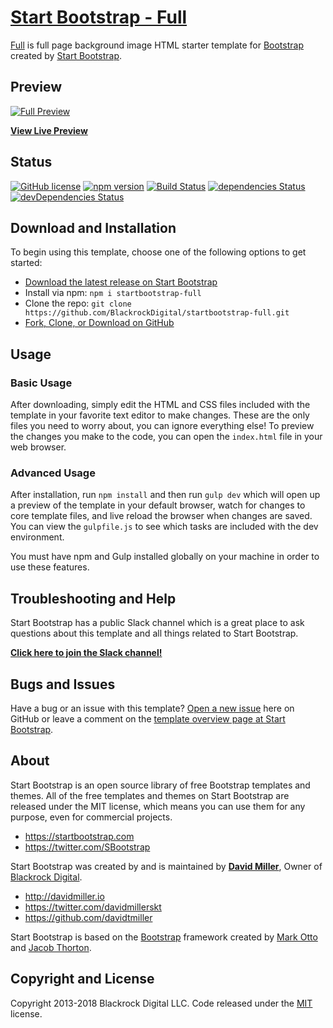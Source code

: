 # [Start Bootstrap - Full](https://startbootstrap.com/template-overviews/full/)

[Full](http://startbootstrap.com/template-overviews/full/) is full page background image HTML starter template for [Bootstrap](http://getbootstrap.com/) created by [Start Bootstrap](http://startbootstrap.com/).

## Preview

[![Full Preview](https://startbootstrap.com/assets/img/templates/full.jpg)](https://blackrockdigital.github.io/startbootstrap-full/)

**[View Live Preview](https://blackrockdigital.github.io/startbootstrap-full/)**

## Status

[![GitHub license](https://img.shields.io/badge/license-MIT-blue.svg)](https://raw.githubusercontent.com/BlackrockDigital/startbootstrap-full/master/LICENSE)
[![npm version](https://img.shields.io/npm/v/startbootstrap-full.svg)](https://www.npmjs.com/package/startbootstrap-full)
[![Build Status](https://travis-ci.org/BlackrockDigital/startbootstrap-full.svg?branch=master)](https://travis-ci.org/BlackrockDigital/startbootstrap-full)
[![dependencies Status](https://david-dm.org/BlackrockDigital/startbootstrap-full/status.svg)](https://david-dm.org/BlackrockDigital/startbootstrap-full)
[![devDependencies Status](https://david-dm.org/BlackrockDigital/startbootstrap-full/dev-status.svg)](https://david-dm.org/BlackrockDigital/startbootstrap-full?type=dev)

## Download and Installation

To begin using this template, choose one of the following options to get started:
* [Download the latest release on Start Bootstrap](https://startbootstrap.com/template-overviews/full/)
* Install via npm: `npm i startbootstrap-full`
* Clone the repo: `git clone https://github.com/BlackrockDigital/startbootstrap-full.git`
* [Fork, Clone, or Download on GitHub](https://github.com/BlackrockDigital/startbootstrap-full)

## Usage

### Basic Usage

After downloading, simply edit the HTML and CSS files included with the template in your favorite text editor to make changes. These are the only files you need to worry about, you can ignore everything else! To preview the changes you make to the code, you can open the `index.html` file in your web browser.

### Advanced Usage

After installation, run `npm install` and then run `gulp dev` which will open up a preview of the template in your default browser, watch for changes to core template files, and live reload the browser when changes are saved. You can view the `gulpfile.js` to see which tasks are included with the dev environment.

You must have npm and Gulp installed globally on your machine in order to use these features.

## Troubleshooting and Help

Start Bootstrap has a public Slack channel which is a great place to ask questions about this template and all things related to Start Bootstrap.

**[Click here to join the Slack channel!](https://startbootstrap-slack.herokuapp.com/)**

## Bugs and Issues

Have a bug or an issue with this template? [Open a new issue](https://github.com/BlackrockDigital/startbootstrap-full/issues) here on GitHub or leave a comment on the [template overview page at Start Bootstrap](http://startbootstrap.com/template-overviews/full/).

## About

Start Bootstrap is an open source library of free Bootstrap templates and themes. All of the free templates and themes on Start Bootstrap are released under the MIT license, which means you can use them for any purpose, even for commercial projects.

* https://startbootstrap.com
* https://twitter.com/SBootstrap

Start Bootstrap was created by and is maintained by **[David Miller](http://davidmiller.io/)**, Owner of [Blackrock Digital](http://blackrockdigital.io/).

* http://davidmiller.io
* https://twitter.com/davidmillerskt
* https://github.com/davidtmiller

Start Bootstrap is based on the [Bootstrap](http://getbootstrap.com/) framework created by [Mark Otto](https://twitter.com/mdo) and [Jacob Thorton](https://twitter.com/fat).

## Copyright and License

Copyright 2013-2018 Blackrock Digital LLC. Code released under the [MIT](https://github.com/BlackrockDigital/startbootstrap-full/blob/gh-pages/LICENSE) license.


